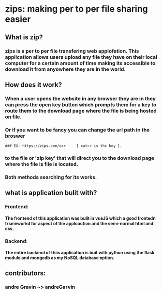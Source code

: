 # zips: making per to per file sharing easier

## What is zip?
### zips is a per to per file transfering web applofation. This application allows users upload any file they have on their local computer for a certain amount of time making its accessible to download it from anyowhere they are in the world.

## How does it work?
### When a user opens the website in any browser they are in  they can press the open key button which prompts them for a key to route them to the download page where the file is being hosted on file.
### Or if you want to be fancy you can change the url path in the broswer
    ### EX: https://zips.com/car     [ cat=r is the key ].
### to the file or 'zip key' that will direct you to the download page where the file is file is located.
### Both methods searching for its works.

## what is application bulit with?
### Frontend:
#### The frontend of this application was bulit in vueJS which a good frontedn frsmeworkd for aspect of the apploaction and the semi-normal html and css.

### Backend:
#### The entire backend of thiis application is buit with python using the flask module and mongodb as my NoSQL database option.

## contributors:
### andre Gravin ~> andreGarvin

